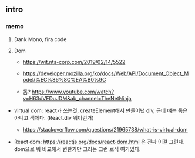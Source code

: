 ## intro

### memo

1. Dank Mono, fira code

2. Dom
   - https://wit.nts-corp.com/2019/02/14/5522
   - https://developer.mozilla.org/ko/docs/Web/API/Document_Object_Model/%EC%86%8C%EA%B0%9C

   - 돔? https://www.youtube.com/watch?v=H63dVFDuJDM&ab_channel=TheNetNinja


  - virtual dom: react가 쓰는것, createElement해서 만들어낸 div, 근데 얘는 돔은 아니고 객체다. (React.div 뭐이런거)
    - https://stackoverflow.com/questions/21965738/what-is-virtual-dom

   - React dom: https://reactjs.org/docs/react-dom.html 은 진짜 이걸 그린다. dom으로 뭐 비교해서 변한거만 그리는 그런 로직 여기있다. 